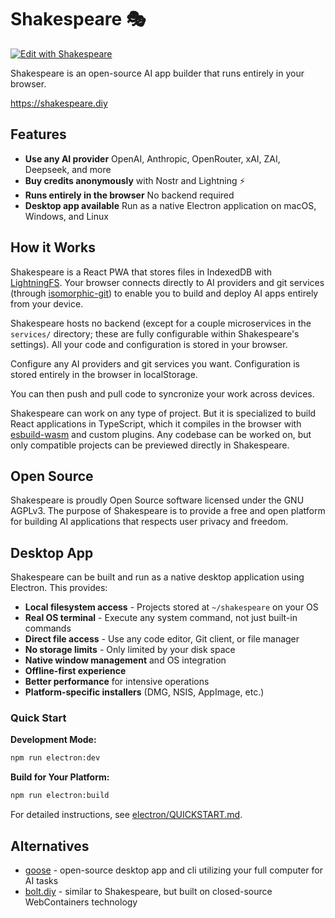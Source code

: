 # Shakespeare 🎭

[![Edit with Shakespeare](https://shakespeare.diy/badge.svg)](https://shakespeare.diy/clone?url=https://gitlab.com/soapbox-pub/shakespeare.git)

Shakespeare is an open-source AI app builder that runs entirely in your browser.

https://shakespeare.diy

## Features

- **Use any AI provider** OpenAI, Anthropic, OpenRouter, xAI, ZAI, Deepseek, and more
- **Buy credits anonymously** with Nostr and Lightning ⚡
- **Runs entirely in the browser** No backend required
- **Desktop app available** Run as a native Electron application on macOS, Windows, and Linux

## How it Works

Shakespeare is a React PWA that stores files in IndexedDB with [LightningFS](https://github.com/isomorphic-git/lightning-fs). Your browser connects directly to AI providers and git services (through [isomorphic-git](https://github.com/isomorphic-git/isomorphic-git)) to enable you to build and deploy AI apps entirely from your device.

Shakespeare hosts no backend (except for a couple microservices in the `services/` directory; these are fully configurable within Shakespeare's settings). All your code and configuration is stored in your browser.

Configure any AI providers and git services you want. Configuration is stored entirely in the browser in localStorage.

You can then push and pull code to syncronize your work across devices.

Shakespeare can work on any type of project. But it is specialized to build React applications in TypeScript, which it compiles in the browser with [esbuild-wasm](https://www.npmjs.com/package/esbuild-wasm) and custom plugins. Any codebase can be worked on, but only compatible projects can be previewed directly in Shakespeare.

## Open Source

Shakespeare is proudly Open Source software licensed under the GNU AGPLv3. The purpose of Shakespeare is to provide a free and open platform for building AI applications that respects user privacy and freedom.

## Desktop App

Shakespeare can be built and run as a native desktop application using Electron. This provides:

- **Local filesystem access** - Projects stored at `~/shakespeare` on your OS
- **Real OS terminal** - Execute any system command, not just built-in commands
- **Direct file access** - Use any code editor, Git client, or file manager
- **No storage limits** - Only limited by your disk space
- **Native window management** and OS integration
- **Offline-first experience**
- **Better performance** for intensive operations
- **Platform-specific installers** (DMG, NSIS, AppImage, etc.)

### Quick Start

**Development Mode:**
```bash
npm run electron:dev
```

**Build for Your Platform:**
```bash
npm run electron:build
```

For detailed instructions, see [electron/QUICKSTART.md](electron/QUICKSTART.md).

## Alternatives

- [goose](https://github.com/block/goose) - open-source desktop app and cli utilizing your full computer for AI tasks
- [bolt.diy](https://github.com/stackblitz-labs/bolt.diy) - similar to Shakespeare, but built on closed-source WebContainers technology